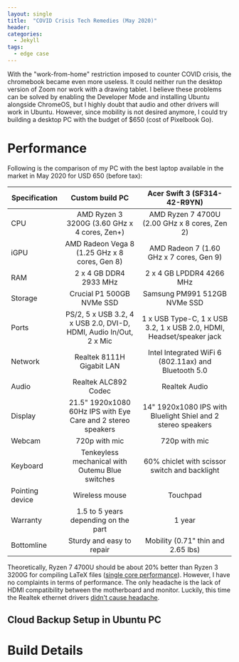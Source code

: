 ```yaml
---
layout: single
title:  "COVID Crisis Tech Remedies (May 2020)"
header:
categories: 
  - Jekyll
tags:
  - edge case
---
```

With the "work-from-home" restriction imposed to counter COVID crisis, the chromebook became even more useless. It could neither run the desktop version of Zoom nor work with a drawing tablet. I believe these problems can be solved by enabling the Developer Mode and installing Ubuntu alongside ChromeOS, but I highly doubt that audio and other drivers will work in Ubuntu. However, since mobility is not desired anymore, I could try building a desktop PC with the budget of $650 (cost of Pixelbook Go).

# Performance
Following is the comparison of my PC with the best laptop available in the market in May 2020 for USD 650 (before tax):

| Specification | Custom build PC   | Acer Swift 3 (SF314-42-R9YN) |
| ------------- |:-----------------:|:----------------------------:|
|CPU            | AMD Ryzen 3 3200G (3.60 GHz x 4 cores, Zen+)    | AMD Ryzen 7 4700U (2.00 GHz x 8 cores, Zen 2)|
|iGPU            | AMD Radeon Vega 8  (1.25 GHz x 8 cores, Gen 8)  | AMD Radeon 7 (1.60 GHz x 7 cores, Gen 9)|
|RAM | 2 x 4 GB DDR4 2933 MHz                | 2 x 4 GB LPDDR4 4266 MHz|
|Storage| Crucial P1 500GB NVMe SSD  | Samsung PM991 512GB NVMe SSD|
|Ports| PS/2, 5 x USB 3.2, 4 x USB 2.0, DVI-D, HDMI, Audio In/Out, 2 x Mic| 1 x USB Type-C, 1 x USB 3.2, 1 x USB 2.0, HDMI, Headset/speaker jack|
|Network| Realtek 8111H Gigabit LAN | Intel Integrated WiFi 6 (802.11ax) and Bluetooth 5.0 |
|Audio| Realtek ALC892 Codec| Realtek Audio |
|Display | 21.5" 1920x1080 60Hz IPS with Eye Care and 2 stereo speakers| 14" 1920x1080 IPS with Bluelight Shiel and 2 stereo speakers|
|Webcam | 720p with mic| 720p with mic|
|Keyboard | Tenkeyless mechanical with Outemu Blue switches  | 60% chiclet with scissor switch and backlight|
|Pointing device | Wireless mouse | Touchpad |
|Warranty |  1.5 to 5 years depending on the part | 1 year|
|Bottomline | Sturdy and easy to repair | Mobility (0.71" thin and 2.65 lbs) |

Theoretically, Ryzen 7 4700U should be about 20% better than Ryzen 3 3200G for compiling LaTeX files ([single core performance](https://www.cpu-monkey.com/en/compare_cpu-amd_ryzen_3_3200g-952-vs-amd_ryzen_7_4700u-1093)). However, I have no complaints in terms of performance. The only headache is the lack of HDMI compatibility between the motherboard and monitor. Luckily, this time the Realtek ethernet drivers [didn't cause headache](https://tuxbyte.com/how-to-get-your-realtek-rtl8111rtl8168-working-updated-guide/).


## Cloud Backup Setup in Ubuntu PC

# Build Details
